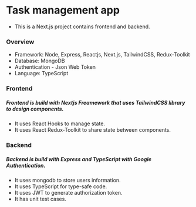 # Task management app

-  This is a Next.js project contains frontend and backend.


### Overview
- Framework: Node, Express, Reactjs, Next.js, TailwindCSS, Redux-Toolkit 
- Database: MongoDB
- Authentication - Json Web Token
- Language: TypeScript



### Frontend 
##### Frontend is build with Nextjs Freamework that uses TailwindCSS library to design components. 
- It uses React Hooks to manage state.
- It uses React Redux-Toolkit to share state between components.


### Backend
##### Backend is build with Express and TypeScript with Google Authentication.
- It uses mongodb to store users information.
- It uses TypeScript for type-safe code.
- It uses JWT to generate authorization token.
- It has unit test cases.
